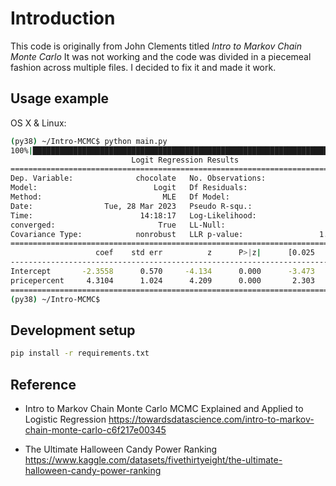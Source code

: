 # Introduction

This code is originally from John Clements titled *Intro to Markov Chain Monte Carlo*
It was not working and the code was divided in a piecemeal fashion across
multiple files. I decided to fix it and made it work.


## Usage example

OS X & Linux:

```sh
(py38) ~/Intro-MCMC$ python main.py 
100%|█████████████████████████████████████████████████████████████████████████████████████████████████████████████████████████████████████████████| 50000/50000 [00:52<00:00, 951.27it/s]
                           Logit Regression Results                           
==============================================================================
Dep. Variable:              chocolate   No. Observations:                   85
Model:                          Logit   Df Residuals:                       83
Method:                           MLE   Df Model:                            1
Date:                Tue, 28 Mar 2023   Pseudo R-squ.:                  0.2026
Time:                        14:18:17   Log-Likelihood:                -46.409
converged:                       True   LL-Null:                       -58.204
Covariance Type:            nonrobust   LLR p-value:                 1.193e-06
================================================================================
                   coef    std err          z      P>|z|      [0.025      0.975]
--------------------------------------------------------------------------------
Intercept       -2.3558      0.570     -4.134      0.000      -3.473      -1.239
pricepercent     4.3104      1.024      4.209      0.000       2.303       6.318
================================================================================
(py38) ~/Intro-MCMC$ 
```

## Development setup

```sh
pip install -r requirements.txt
```


## Reference

- Intro to Markov Chain Monte Carlo
  MCMC Explained and Applied to Logistic Regression
  https://towardsdatascience.com/intro-to-markov-chain-monte-carlo-c6f217e00345

- The Ultimate Halloween Candy Power Ranking
  https://www.kaggle.com/datasets/fivethirtyeight/the-ultimate-halloween-candy-power-ranking
